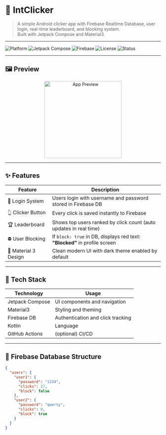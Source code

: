 # 📱 IntClicker

> A simple Android clicker app with Firebase Realtime Database, user login, real-time leaderboard, and blocking system.  
> Built with Jetpack Compose and Material3.

---

![Platform](https://img.shields.io/badge/platform-android-blue.svg)
![Jetpack Compose](https://img.shields.io/badge/Jetpack%20Compose-✅-purple)
![Firebase](https://img.shields.io/badge/Firebase-Realtime_DB-yellow)
![License](https://img.shields.io/badge/license-MIT-green)
![Status](https://img.shields.io/badge/status-Active-brightgreen)

---

## 🖼️ Preview

<p align="center">
  <img src="https://via.placeholder.com/300x600.png?text=IntClicker+UI+Preview" alt="App Preview" width="250"/>
</p>

---

## ✨ Features

| Feature              | Description                                                                 |
|----------------------|-----------------------------------------------------------------------------|
| 🔐 Login System       | Users login with username and password stored in Firebase DB                |
| 👆 Clicker Button      | Every click is saved instantly to Firebase                                 |
| 🏆 Leaderboard        | Shows top users ranked by click count (auto updates in real time)           |
| ⛔ User Blocking      | If `block: true` in DB, displays red text: **"Blocked"** in profile screen   |
| 🎨 Material 3 Design  | Clean modern UI with dark theme enabled by default                         |

---

## 🧱 Tech Stack

| Technology     | Usage                               |
|----------------|--------------------------------------|
| Jetpack Compose| UI components and navigation         |
| Material3      | Styling and theming                  |
| Firebase DB    | Authentication and click tracking    |
| Kotlin         | Language                             |
| GitHub Actions | (optional) CI/CD                     |

---

## 🔧 Firebase Database Structure

```json
{
  "users": {
    "user1": {
      "password": "1234",
      "clicks": 27,
      "block": false
    },
    "user2": {
      "password": "qwerty",
      "clicks": 0,
      "block": true
    }
  }
}
